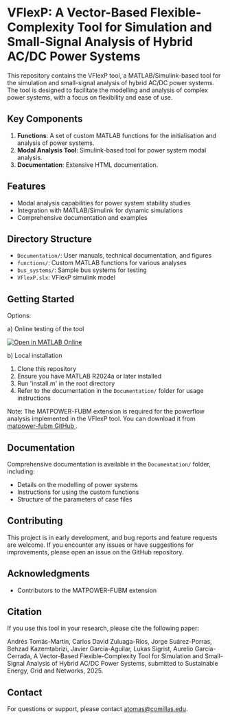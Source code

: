 # VFlexP: A Vector-Based Flexible-Complexity Tool for Simulation and Small-Signal Analysis of Hybrid AC/DC Power Systems

This repository contains the VFlexP tool, a MATLAB/Simulink-based tool for the simulation and small-signal analysis of hybrid AC/DC power systems. The tool is designed to facilitate the modelling and analysis of complex power systems, with a focus on flexibility and ease of use.

## Key Components

1. **Functions**: A set of custom MATLAB functions for the initialisation and analysis of power systems.
2. **Modal Analysis Tool**: Simulink-based tool for power system modal analysis.
3. **Documentation**: Extensive HTML documentation.

## Features

- Modal analysis capabilities for power system stability studies
- Integration with MATLAB/Simulink for dynamic simulations
- Comprehensive documentation and examples

## Directory Structure

- `Documentation/`: User manuals, technical documentation, and figures
- `functions/`: Custom MATLAB functions for various analyses
- `bus_systems/`: Sample bus systems for testing
- `VFlexP.slx`: VFlexP simulink model

## Getting Started

Options:

a) Online testing of the tool

<a href="https://matlab.mathworks.com/open/github/v1?repo=atomasmartin/VFlexP" target="_blank">
  <img src="https://www.mathworks.com/images/responsive/global/open-in-matlab-online.svg" alt="Open in MATLAB Online">
</a>

b) Local installation
1. Clone this repository
2. Ensure you have MATLAB R2024a or later installed
3. Run 'install.m' in the root directory
4. Refer to the documentation in the `Documentation/` folder for usage instructions

Note: The MATPOWER-FUBM extension is required for the powerflow analysis implemented in the VFlexP tool. You can download it from [matpower-fubm GitHub
](https://github.com/AbrahamAlvarezB/matpower-fubm).

## Documentation

Comprehensive documentation is available in the `Documentation/` folder, including:

- Details on the modelling of power systems
- Instructions for using the custom functions
- Structure of the parameters of case files

## Contributing

This project is in early development, and bug reports and feature requests are welcome. If you encounter any issues or have suggestions for improvements, please open an issue on the GitHub repository.

## Acknowledgments

- Contributors to the MATPOWER-FUBM extension

## Citation

If you use this tool in your research, please cite the following paper:

Andrés Tomás-Martín, Carlos David Zuluaga-Ríos, Jorge Suárez-Porras, Behzad Kazemtabrizi, Javier García-Aguilar, Lukas Sigrist, Aurelio García-Cerrada, A Vector-Based Flexible-Complexity Tool for Simulation and Small-Signal Analysis of Hybrid AC/DC Power Systems, submitted to Sustainable Energy, Grid and Networks, 2025.


## Contact

For questions or support, please contact atomas@comillas.edu.
